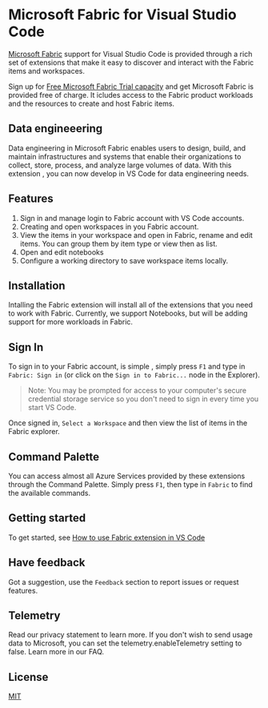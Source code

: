 # Microsoft Fabric for Visual Studio Code

[Microsoft Fabric](https://learn.microsoft.com/fabric/) support for Visual Studio Code is provided through a rich set of extensions that make it easy to discover and interact with the Fabric items and workspaces.

Sign up for [Free Microsoft Fabric Trial capacity](https://learn.microsoft.com/fabric/get-started/fabric-trial#start-the-fabric-capacity-trial) and get Microsoft Fabric is provided free of charge.  It icludes access to the Fabric product workloads and the resources to create and host Fabric items. 

## Data engineeering
Data engineering in Microsoft Fabric enables users to design, build, and maintain infrastructures and systems that enable their organizations to collect, store, process, and analyze large volumes of data. With this extension , you can now develop in VS Code for data engineering needs. 

## Features 

1. Sign in and manage login to Fabric account with VS Code accounts.
2. Creating and open workspaces in you Fabric account.
2. View the items in your workspace and open in Fabric, rename and edit items. You can group them by item type or view then as list. 
3. Open and edit notebooks 
4. Configure a working directory to save workspace items locally.

## Installation

Intalling the Fabric extension will install all of the extensions that you need to work with Fabric. Currently, we support Notebooks, but will be adding support for more workloads in Fabric.

## Sign In

To sign in to your Fabric account,  is simple , simply press `F1` and type in `Fabric: Sign in` (or click on the `Sign in to Fabric...` node in the Explorer).


> Note: You may be prompted for access to your computer's secure credential storage service  so you don't need to sign in every time you start VS Code.

Once signed in, `Select a Workspace` and then view the list of items in the Fabric explorer. 

## Command Palette

You can access almost all Azure Services provided by these extensions through the Command Palette. Simply press `F1`, then type in `Fabric` to find the available commands.

## Getting started 
To get started, see [How to use Fabric extension in VS Code](docs/getting-started.md)

## Have feedback

Got a suggestion, use the `Feedback` section to report issues or request features. 

## Telemetry 
Read our privacy statement to learn more. If you don't wish to send usage data to Microsoft, you can set the telemetry.enableTelemetry setting to false. Learn more in our FAQ.

## License

[MIT](LICENSE)
